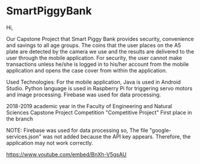 # SmartPiggyBank

Hi,

Our Capstone Project that Smart Piggy Bank provides security, convenience and savings to all age groups. The coins that the
user places on the A5 plate are detected by the camera we use and the results are delivered to the user through the mobile
application. For security, the user cannot make transactions unless he/she is logged in to his/her account from the mobile
application and opens the case cover from within the application.

Used Technologies: For the mobile application, Java is used in Android Studio. Python language is used in Raspberry Pi for
triggering servo motors and image processing. Firebase was used for data processing.

2018-2019 academic year in the Faculty of Engineering and Natural Sciences Capstone Project Competition
"Competitive Project" First place in the branch

NOTE: Firebase was used for data processing so, The file "google-services.json" was not added because the API key appears. Therefore, the application may not work correctly.

https://www.youtube.com/embed/BnXh-V5gsAU
